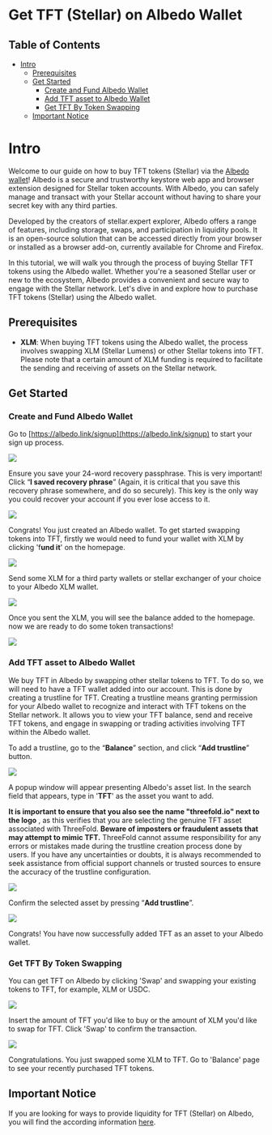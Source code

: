 <h1> Get TFT (Stellar) on Albedo Wallet </h1>

<h2>Table of Contents</h2>

- [Intro](#intro)
  - [Prerequisites](#prerequisites)
  - [Get Started](#get-started)
    - [Create and Fund Albedo Wallet](#create-and-fund-albedo-wallet)
    - [Add TFT asset to Albedo Wallet](#add-tft-asset-to-albedo-wallet)
    - [Get TFT By Token Swapping](#get-tft-by-token-swapping)
  - [Important Notice](#important-notice)

# Intro

Welcome to our guide on how to buy TFT tokens (Stellar) via the [Albedo wallet](https://albedo.link/i)! Albedo is a secure and trustworthy keystore web app and browser extension designed for Stellar token accounts. With Albedo, you can safely manage and transact with your Stellar account without having to share your secret key with any third parties.

Developed by the creators of stellar.expert explorer, Albedo offers a range of features, including storage, swaps, and participation in liquidity pools. It is an open-source solution that can be accessed directly from your browser or installed as a browser add-on, currently available for Chrome and Firefox.

In this tutorial, we will walk you through the process of buying Stellar TFT tokens using the Albedo wallet. Whether you're a seasoned Stellar user or new to the ecosystem, Albedo provides a convenient and secure way to engage with the Stellar network. Let's dive in and explore how to purchase TFT tokens (Stellar) using the Albedo wallet.

## Prerequisites

- **XLM**: When buying TFT tokens using the Albedo wallet, the process involves swapping XLM (Stellar Lumens) or other Stellar tokens into TFT. Please note that a certain amount of XLM funding is required to facilitate the sending and receiving of assets on the Stellar network.

## Get Started

### Create and Fund Albedo Wallet

Go to [https://albedo.link/signup](https://albedo.link/signup) to start your sign up process.

![](img/albedo_signup.png)

Ensure you save your 24-word recovery passphrase. This is very important!
Click “**I saved recovery phrase**” (Again, it is critical that you save this recovery phrase somewhere, and do so securely). This key is the only way you could recover your account if you ever lose access to it.

![](img/albedo_secret.png)

Congrats! You just created an Albedo wallet. To get started swapping tokens into TFT, firstly we would need to fund your wallet with XLM by clicking 'f**und it**' on the homepage.

![](img/albedo_fund.png)

Send some XLM for a third party wallets or stellar exchanger of your choice to your Albedo XLM wallet. 

![](img/albedo_receive.png)

Once you sent the XLM, you will see the balance added to the homepage. now we are ready to do some token transactions!

![](img/albedo_home.png)

### Add TFT asset to Albedo Wallet

We buy TFT in Albedo by swapping other stellar tokens to TFT. To do so, we will need to have a TFT wallet added into our account. This is done by  creating a trustline for TFT. Creating a trustline means granting permission for your Albedo wallet to recognize and interact with TFT tokens on the Stellar network. It allows you to view your TFT balance, send and receive TFT tokens, and engage in swapping or trading activities involving TFT within the Albedo wallet.

To add a trustline, go to the “**Balance**” section, and click “**Add trustline**” button.

![](img/albedo_activate.png)

A popup window will appear presenting Albedo's asset list. In the search field that appears, type in '**TFT**' as the asset you want to add.

**It is important to ensure that you also see the name "threefold.io" next to the logo** , as this verifies that you are selecting the genuine TFT asset associated with ThreeFold. **Beware of imposters or fraudulent assets that may attempt to mimic TFT.** ThreeFold cannot assume responsibility for any errors or mistakes made during the trustline creation process done by users. If you have any uncertainties or doubts, it is always recommended to seek assistance from official support channels or trusted sources to ensure the accuracy of the trustline configuration.

![](img/albedo_select_asset.png)

Confirm the selected asset by pressing “**Add trustline**”.

![](img/albedo_trustline.png)

Congrats! You have now successfully added TFT as an asset to your Albedo wallet.

### Get TFT By Token Swapping

You can get TFT on Albedo by clicking 'Swap' and swapping your existing tokens to TFT, for example, XLM or USDC.

![](img/albedo_swap.png)

 Insert the amount of TFT you'd like to buy or the amount of XLM you'd like to swap for TFT. Click 'Swap' to confirm the transaction.

 ![](img/albedo_swap1.png)

 Congratulations. You just swapped some XLM to TFT. Go to 'Balance' page to see your recently purchased TFT tokens.

 ## Important Notice

If you are looking for ways to provide liquidity for TFT (Stellar) on Albedo, you will find the according information [here](../liquidity/liquidity_albedo.md).










